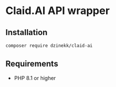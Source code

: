 # Claid.AI API wrapper

## Installation
```bash
composer require dzinekk/claid-ai
```

## Requirements
- PHP 8.1 or higher
